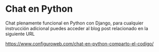 # Chat en Python

Chat plenamente funcional en Python con Django, para cualquier instrucción adicional puedes acceder al blog post relacionado en la siguiente URL

https://www.configuroweb.com/chat-en-python-comparto-el-codigo/
